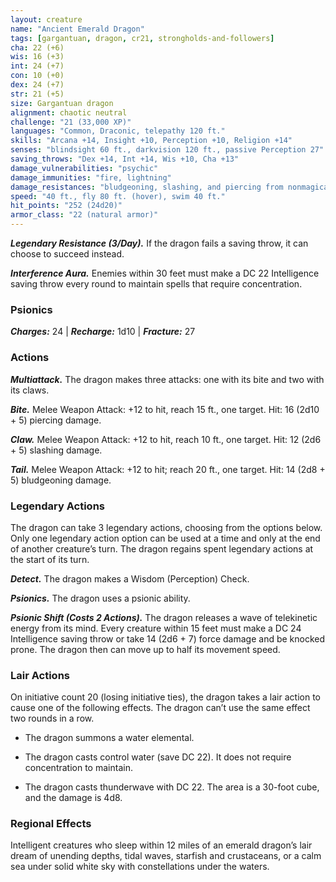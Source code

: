 ```yaml
---
layout: creature
name: "Ancient Emerald Dragon"
tags: [gargantuan, dragon, cr21, strongholds-and-followers]
cha: 22 (+6)
wis: 16 (+3)
int: 24 (+7)
con: 10 (+0)
dex: 24 (+7)
str: 21 (+5)
size: Gargantuan dragon
alignment: chaotic neutral
challenge: "21 (33,000 XP)"
languages: "Common, Draconic, telepathy 120 ft."
skills: "Arcana +14, Insight +10, Perception +10, Religion +14"
senses: "blindsight 60 ft., darkvision 120 ft., passive Perception 27"
saving_throws: "Dex +14, Int +14, Wis +10, Cha +13"
damage_vulnerabilities: "psychic"
damage_immunities: "fire, lightning"
damage_resistances: "bludgeoning, slashing, and piercing from nonmagical attacks"
speed: "40 ft., fly 80 ft. (hover), swim 40 ft."
hit_points: "252 (24d20)"
armor_class: "22 (natural armor)"
---
```


***Legendary Resistance (3/Day).*** If the dragon fails
a saving throw, it can choose to succeed instead.

***Interference Aura.*** Enemies within 30 feet must
make a DC 22 Intelligence saving throw every
round to maintain spells that require concentration.

### Psionics

***Charges:*** 24 | ***Recharge:*** 1d10 | ***Fracture:*** 27

### Actions

***Multiattack.*** The dragon makes three attacks: one
with its bite and two with its claws.

***Bite.*** Melee Weapon Attack: +12 to hit, reach 15 ft.,
one target. Hit: 16 (2d10 + 5) piercing damage.

***Claw.*** Melee Weapon Attack: +12 to hit, reach 10 ft.,
one target. Hit: 12 (2d6 + 5) slashing damage.

***Tail.*** Melee Weapon Attack: +12 to hit; reach 20 ft.,
one target. Hit: 14 (2d8 + 5) bludgeoning damage.

### Legendary Actions

The dragon can take 3 legendary actions, choosing
from the options below. Only one legendary action
option can be used at a time and only at the end of
another creature’s turn. The dragon regains spent
legendary actions at the start of its turn.

***Detect.*** The dragon makes a Wisdom (Perception)
Check.

***Psionics.*** The dragon uses a psionic ability.

***Psionic Shift (Costs 2 Actions).*** The dragon
releases a wave of telekinetic energy from its mind.
Every creature within 15 feet must make a DC 24
Intelligence saving throw or take 14 (2d6 + 7) force
damage and be knocked prone. The dragon then
can move up to half its movement speed.

### Lair Actions

On initiative count 20 (losing initiative ties), the
dragon takes a lair action to cause one of the
following effects. The dragon can’t use the same
effect two rounds in a row.

* The dragon summons a water elemental.

* The dragon casts control water (save DC 22).
It does not require concentration to maintain.

* The dragon casts thunderwave with DC 22.
The area is a 30-foot cube, and the damage
is 4d8.

### Regional Effects

Intelligent creatures who sleep within 12 miles of an
emerald dragon’s lair dream of unending depths,
tidal waves, starfish and crustaceans, or a calm sea
under solid white sky with constellations under
the waters.
